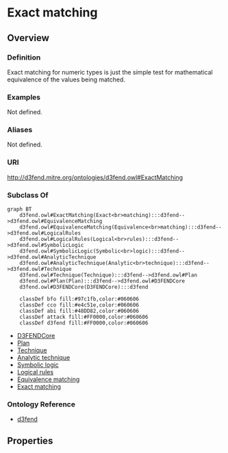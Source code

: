 # Exact matching

## Overview

### Definition
Exact matching for numeric types is just the simple test for mathematical equivalence of the values being matched.

### Examples
Not defined.

### Aliases
Not defined.

### URI
http://d3fend.mitre.org/ontologies/d3fend.owl#ExactMatching

### Subclass Of
```mermaid
graph BT
    d3fend.owl#ExactMatching(Exact<br>matching):::d3fend-->d3fend.owl#EquivalenceMatching
    d3fend.owl#EquivalenceMatching(Equivalence<br>matching):::d3fend-->d3fend.owl#LogicalRules
    d3fend.owl#LogicalRules(Logical<br>rules):::d3fend-->d3fend.owl#SymbolicLogic
    d3fend.owl#SymbolicLogic(Symbolic<br>logic):::d3fend-->d3fend.owl#AnalyticTechnique
    d3fend.owl#AnalyticTechnique(Analytic<br>technique):::d3fend-->d3fend.owl#Technique
    d3fend.owl#Technique(Technique):::d3fend-->d3fend.owl#Plan
    d3fend.owl#Plan(Plan):::d3fend-->d3fend.owl#D3FENDCore
    d3fend.owl#D3FENDCore(D3FENDCore):::d3fend
    
    classDef bfo fill:#97c1fb,color:#060606
    classDef cco fill:#e4c51e,color:#060606
    classDef abi fill:#48DD82,color:#060606
    classDef attack fill:#FF0000,color:#060606
    classDef d3fend fill:#FF0000,color:#060606
```

- [D3FENDCore](/docs/ontology/reference/model/D3FENDCore/D3FENDCore.md)
- [Plan](/docs/ontology/reference/model/D3FENDCore/Plan/Plan.md)
- [Technique](/docs/ontology/reference/model/D3FENDCore/Plan/Technique/Technique.md)
- [Analytic technique](/docs/ontology/reference/model/D3FENDCore/Plan/Technique/Analytic%20technique/Analytic%20technique.md)
- [Symbolic logic](/docs/ontology/reference/model/D3FENDCore/Plan/Technique/Analytic%20technique/Symbolic%20logic/Symbolic%20logic.md)
- [Logical rules](/docs/ontology/reference/model/D3FENDCore/Plan/Technique/Analytic%20technique/Symbolic%20logic/Logical%20rules/Logical%20rules.md)
- [Equivalence matching](/docs/ontology/reference/model/D3FENDCore/Plan/Technique/Analytic%20technique/Symbolic%20logic/Logical%20rules/Equivalence%20matching/Equivalence%20matching.md)
- [Exact matching](/docs/ontology/reference/model/D3FENDCore/Plan/Technique/Analytic%20technique/Symbolic%20logic/Logical%20rules/Equivalence%20matching/Exact%20matching/Exact%20matching.md)


### Ontology Reference
- [d3fend](http://d3fend.mitre.org/ontologies/d3fend.owl#)

## Properties
